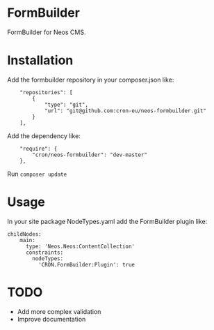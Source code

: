 # FormBuilder
FormBuilder for Neos CMS.

# Installation

Add the formbuilder repository in your composer.json like:

```
    "repositories": [
        {
            "type": "git",
            "url": "git@github.com:cron-eu/neos-formbuilder.git"
        }
    ],
```

Add the dependency like:

```
    "require": {
        "cron/neos-formbuilder": "dev-master"
    },
```

Run `composer update`

# Usage

In your site package NodeTypes.yaml add the FormBuilder plugin like:

```
childNodes:
    main:
      type: 'Neos.Neos:ContentCollection'
      constraints:
        nodeTypes:
          'CRON.FormBuilder:Plugin': true
```

# TODO

- Add more complex validation
- Improve documentation
